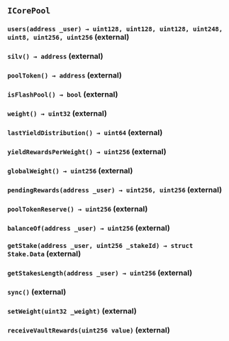 ## `ICorePool`

### `users(address _user) → uint128, uint128, uint128, uint248, uint8, uint256, uint256` (external)

### `silv() → address` (external)

### `poolToken() → address` (external)

### `isFlashPool() → bool` (external)

### `weight() → uint32` (external)

### `lastYieldDistribution() → uint64` (external)

### `yieldRewardsPerWeight() → uint256` (external)

### `globalWeight() → uint256` (external)

### `pendingRewards(address _user) → uint256, uint256` (external)

### `poolTokenReserve() → uint256` (external)

### `balanceOf(address _user) → uint256` (external)

### `getStake(address _user, uint256 _stakeId) → struct Stake.Data` (external)

### `getStakesLength(address _user) → uint256` (external)

### `sync()` (external)

### `setWeight(uint32 _weight)` (external)

### `receiveVaultRewards(uint256 value)` (external)

